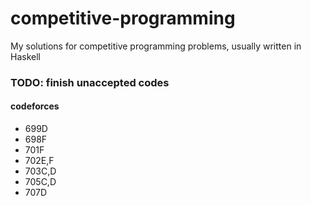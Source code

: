 # competitive-programming

My solutions for competitive programming problems, usually written in Haskell

### TODO: finish unaccepted codes
#### codeforces
* 699D
* 698F
* 701F
* 702E,F
* 703C,D
* 705C,D
* 707D
